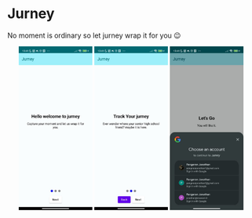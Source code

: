 # Jurney  

No moment is ordinary so let jurney wrap it for you 😉

<div style="text-align:center">
    <img src="WhatsApp Image 2024-06-15 at 13.41.52_efbd44f0.jpg" width="150">
    <img src="WhatsApp Image 2024-06-15 at 13.41.53_f1d8efd6.jpg" width="150">
    <img src="WhatsApp Image 2024-06-15 at 13.41.53_34343388.jpg" width="150">
</div>